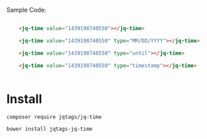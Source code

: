 Sample Code: 
```html

    <jq-time value="1439198740550"></jq-time>

    <jq-time value="1439198740550" type="MM/DD/YYYY"></jq-time>

    <jq-time value="1439198740550" type="until"></jq-time>

    <jq-time value="1439198740550" type="timestamp"></jq-time>

```

```javascript

```

# Install


```console
composer require jqtags/jq-time

bower install jqtags-jq-time

```